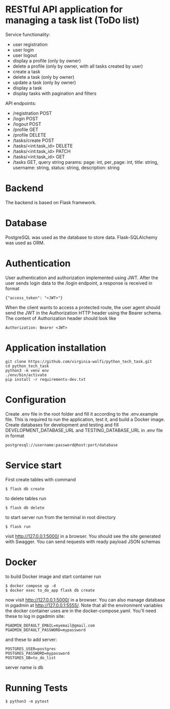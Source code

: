 # RESTful API application for managing a task list (ToDo list) 

Service functionality:
+ user registration
+ user login
+ user logout
+ display a profile (only by owner)
+ delete a profile (only by owner, with all tasks created by user)
+ create a task
+ delete a task (only by owner)
+ update a task (only by owner)
+ display a task 
+ display tasks with pagination and filters

API endpoints:
+ /registration POST 
+ /login POST
+ /logout POST
+ /profile GET
+ /profile DELETE
+ /tasks/create POST
+ /tasks/\<int:task_id\> DELETE 
+ /tasks/\<int:task_id\> PATCH 
+ /tasks/\<int:task_id\> GET
+ /tasks GET, query string params: page: int, per_page: int, title: string, username: string, status: string, description: string


# Backend
The backend is based on Flask framework. 
# Database
PostgreSQL was used as the database to store data. Flask-SQLAlchemy was used as ORM.

# Authentication
User authentication and authorization implemented using JWT.
After the user sends login data to the /login endpoint, a response is received in format 
~~~
{"access_token": "<JWT>"}
~~~
When the client wants to access a protected route, the user agent should send the JWT in the Authorization HTTP header using the Bearer schema. 
The content of Authorization header should look like
~~~
Authorization: Bearer <JWT>
~~~
# Application installation
```
git clone https://github.com/virginia-wolfi/python_tech_task.git
cd python_tech_task
python3 -m venv env
./env/bin/activate
pip install -r requirements-dev.txt
```
# Configuration
Create .env file in the root folder and fill it according to the .env.example file. 
This is required to run the application, test it, and build a Docker image.
Create databases for development and testing and fill DEVELOPMENT_DATABASE_URL and TESTING_DATABASE_URL in .env file in format
~~~
postgresql://username:password@host:port/database
~~~
# Service start

First create tables with command
```
$ flask db create
```
to delete tables run
```
$ flask db delete
```
to start server run from the terminal in root directory
```
$ flask run
```

visit http://127.0.0.1:5000/ in a browser. You should see the site generated with Swagger. You can send requests with ready payload JSON schemas

# Docker

to build Docker image and start container run
```
$ docker compose up -d
$ docker exec to_do_app flask db create
```
now visit http://127.0.0.1:5000/ in a browser. You can also manage database in pgadmin at http://127.0.0.1:5555/.
Note that all the environment variables the docker container uses are in the docker-compose.yaml.
You'll need these to log in pgadmin site:
~~~
PGADMIN_DEFAULT_EMAIL=myemail@gmail.com
PGADMIN_DEFAULT_PASSWORD=mypassword
~~~
and these to add server:

~~~
POSTGRES_USER=postgres
POSTGRES_PASSWORD=mypassword
POSTGRES_DB=to_do_list
~~~
server name is db

# Running Tests
~~~
$ python3 -m pytest
~~~